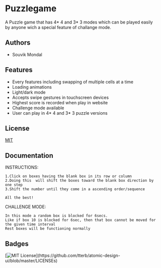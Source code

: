 # Puzzlegame

A Puzzle game that has 4* 4 and 3* 3 modes which can be played easily by anyone wich a special feature of challange mode.  

  
## Authors

- Souvik Mondal


## Features

- Every features including swapping of multiple cells at a time
- Loading animations
- Light/dark mode 
- Accepts swipe gestures in touchscreen devices
- Highest score is recorded when play in website
- Challenge mode available
- User can play in 4* 4 and 3* 3 puzzle versions


## License

[MIT](https://choosealicense.com/licenses/mit/)
  

## Documentation

INSTRUCTIONS:

    1.Click on boxes having the blank box in its row or column
    2.Doing this  will shift the boxes toward the blank box direction by one step
    3.Shift the number until they come in a ascending order/sequence
    
    All the best!

CHALLENGE MODE:
        
    In this mode a random box is blocked for 6secs.
    Like if box 10 is blocked for 6sec, then that box cannot be moved for the given time interval
    Rest boxes will be functioning normally
    
   

 ## Badges


[![MIT License](https://img.shields.io/apm/l/atomic-design-ui.svg?)](https://github.com/tterb/atomic-design-ui/blob/master/LICENSEs)

  


